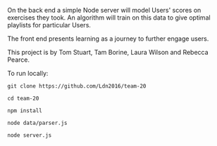 On the back end a simple Node server will model Users' scores on exercises they took. An algorithm will train on this data to give optimal playlists for particular Users.

The front end presents learning as a journey to further engage users.


This project is by Tom Stuart, Tam Borine, Laura Wilson and Rebecca Pearce.

To run locally:

```git clone https://github.com/Ldn2016/team-20```

```cd team-20```

```npm install ```

``` node data/parser.js ```

```node server.js```
